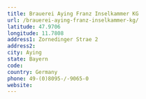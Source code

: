 ```yaml
---
title: Brauerei Aying Franz Inselkammer KG
url: /brauerei-aying-franz-inselkammer-kg/
latitude: 47.9706
longitude: 11.7808
address1: Zornedinger Strae 2
address2: 
city: Aying
state: Bayern
code: 
country: Germany
phone: 49-(0)8095-/-9065-0
website: 
---
```


